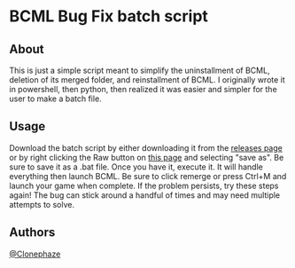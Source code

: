 # BCML Bug Fix batch script


## About <a name = "about"></a>
This is just a simple script meant to simplify the uninstallment of BCML, deletion of its merged folder, and reinstallment of BCML. I originally wrote it in powershell, then python, then realized it was easier and simpler for the user to make a batch file.

## Usage <a name = "usage"></a>

Download the batch script by either downloading it from the [releases page](https://github.com/Clonephaze/BCML-Bug-Fix-Script/releases/latest) or by right clicking the Raw button on [this page](https://github.com/Clonephaze/BCML-Bug-Fix-Script/blob/main/BCML%20Bug%20Fix.bat) and selecting "save as". Be sure to save it as a .bat file. Once you have it, execute it. It will handle everything then launch BCML. Be sure to click remerge or press Ctrl+M and launch your game when complete.
If the problem persists, try these steps again! The bug can stick around a handful of times and may need multiple attempts to solve.

## Authors <a name = "Authors"></a>
[@Clonephaze](https://github.com/Clonephaze)
